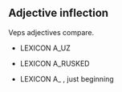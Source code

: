 Adjective inflection
----

Veps adjectives compare.


 * LEXICON A_UZ 

 * LEXICON A_RUSKED 

 * LEXICON A_  , just beginning 























